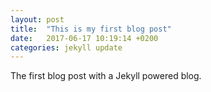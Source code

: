 ```yaml
---
layout: post
title:  "This is my first blog post"
date:   2017-06-17 10:19:14 +0200
categories: jekyll update
---
```


The first blog post with a Jekyll powered blog.
